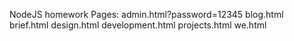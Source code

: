 NodeJS homework
Pages:  admin.html?password=12345
        blog.html
        brief.html
        design.html
        development.html
        projects.html
        we.html
